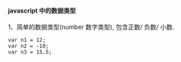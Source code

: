 #### javascript 中的数据类型

1、简单的数据类型(number 数字类型), 包含正数/ 负数/ 小数.
```
var n1 = 12;
var n2 = -10;
var n3 = 15.5;
```
